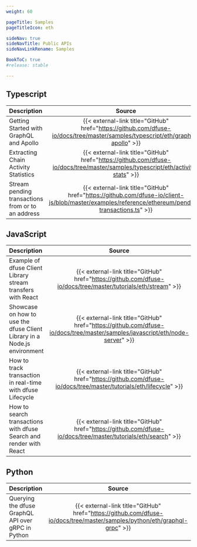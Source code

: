 ```yaml
---
weight: 60

pageTitle: Samples
pageTitleIcon: eth

sideNav: true
sideNavTitle: Public APIs
sideNavLinkRename: Samples

BookToC: true
#release: stable

---
```


<!-- TODO: No more GO example?
## Go

| Description                            | Source                                                                                                               |
| :------------------------------------- | :------------------------------------------------------------------------------------------------------------------: |
| Example of dfuse GraphQL API over gRPC | {{< external-link title="GitHub" href="https://github.com/dfuse-io/docs/tree/master/samples/go/eth/graphql-grpc" >}} |
-->
## Typescript

| Description                                       | Source                                                                                                                                            |
| :-------------------------------------------------| :-----------------------------------------------------------------------------------------------------------------------------------------------: |
| Getting Started with GraphQL and Apollo           | {{< external-link title="GitHub" href="https://github.com/dfuse-io/docs/tree/master/samples/typescript/eth/graphql-apollo" >}}                    |
| Extracting Chain Activity Statistics              | {{< external-link title="GitHub" href="https://github.com/dfuse-io/docs/tree/master/samples/typescript/eth/activity-stats" >}}                    |
| Stream pending transactions from or to an address | {{< external-link title="GitHub" href="https://github.com/dfuse-io/client-js/blob/master/examples/reference/ethereum/pending-transactions.ts" >}} |

## JavaScript

| Description                                                              | Source                                                                                                                      |
| :----------------------------------------------------------------------- | :-------------------------------------------------------------------------------------------------------------------------: |
| Example of dfuse Client Library stream transfers with React              | {{< external-link title="GitHub" href="https://github.com/dfuse-io/docs/tree/master/tutorials/eth/stream" >}}               |
| Showcase on how to use the dfuse Client Library in a Node.js environment | {{< external-link title="GitHub" href="https://github.com/dfuse-io/docs/tree/master/samples/javascript/eth/node-server" >}} |
| How to track transaction in real-time with dfuse Lifecycle               | {{< external-link title="GitHub" href="https://github.com/dfuse-io/docs/tree/master/tutorials/eth/lifecycle" >}}            |
| How to search transactions with dfuse Search and render with React       | {{< external-link title="GitHub" href="https://github.com/dfuse-io/docs/tree/master/tutorials/eth/search" >}}               |

## Python

| Description                                        | Source                                                                                                                   |
| :------------------------------------------------- | :----------------------------------------------------------------------------------------------------------------------: |
| Querying the dfuse GraphQL API over gRPC in Python | {{< external-link title="GitHub" href="https://github.com/dfuse-io/docs/tree/master/samples/python/eth/graphql-grpc" >}} |
